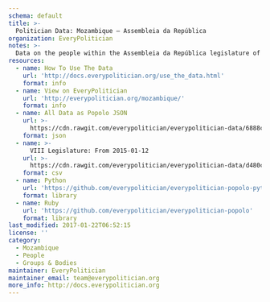 ```yaml
---
schema: default
title: >-
  Politician Data: Mozambique — Assembleia da República
organization: EveryPolitician
notes: >-
  Data on the people within the Assembleia da República legislature of Mozambique.
resources:
  - name: How To Use The Data
    url: 'http://docs.everypolitician.org/use_the_data.html'
    format: info
  - name: View on EveryPolitician
    url: 'http://everypolitician.org/mozambique/'
    format: info
  - name: All Data as Popolo JSON
    url: >-
      https://cdn.rawgit.com/everypolitician/everypolitician-data/6888c8c3b86719a5764251667b13f7bbacbcb308/data/Mozambique/Assembly/ep-popolo-v1.0.json
    format: json
  - name: >-
      VIII Legislature: From 2015-01-12
    url: >-
      https://cdn.rawgit.com/everypolitician/everypolitician-data/d480c6e7efa554d21743e5fb43315ccd5dbe83cb/data/Mozambique/Assembly/term-8.csv
    format: csv
  - name: Python
    url: 'https://github.com/everypolitician/everypolitician-popolo-python'
    format: library
  - name: Ruby
    url: 'https://github.com/everypolitician/everypolitician-popolo'
    format: library
last_modified: 2017-01-22T06:52:15
license: ''
category:
  - Mozambique
  - People
  - Groups & Bodies
maintainer: EveryPolitician
maintainer_email: team@everypolitician.org
more_info: http://docs.everypolitician.org
---
```

